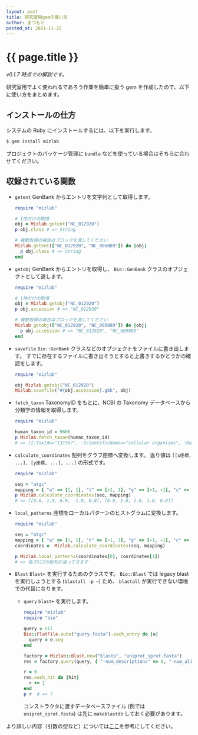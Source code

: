 ```yaml
---
layout: post
title: 研究室用gemの使い方
author: まつもと
posted_at: 2021-11-25
---
```


# {{ page.title }}

_v0.1.7 時点での解説です。_

研究室用でよく使われるであろう作業を簡単に扱う gem を作成したので、以下に使い方をまとめます。

## インストールの仕方

システムの Ruby にインストールするには、以下を実行します。

```sh
$ gem install mizlab
```

プロジェクトのパッケージ管理に `bundle` などを使っている場合はそちらに合わせてください。

## 収録されている関数

- `getent`
    GenBank からエントリを文字列として取得します。
    ```ruby
    require "mizlab"

    # 1件だけの取得
    obj = Mizlab.getent("NC_012920")
    p obj.class # => String
    
    # 複数取得の場合はブロックを渡してください
    Mizlab.getent(["NC_012920", "NC_005089"]) do |obj|
      p obj.class # => String
    end
    ```
    
- `getobj`
    GenBank からエントリを取得し、 `Bio::GenBank` クラスのオブジェクトとして返します。
    ```ruby
    require "mizlab"

    # 1件だけの取得
    obj = Mizlab.getobj("NC_012920")
    p obj.accession # => "NC_012920"
    
    # 複数取得の場合はブロックを渡してください
    Mizlab.getobj(["NC_012920", "NC_005089"]) do |obj|
      p obj.accession # => "NC_012920", "NC_005089"
    end
    ```

- `savefile`
    `Bio::GenBank` クラスなどのオブジェクトをファイルに書き出します。
    すでに存在するファイルに書き出そうとすると上書きするかどうかの確認をします。
    ```ruby
    require "mizlab"

    obj Mizlab.getobj("NC_012920")
    Mizlab.savefile("#{obj.accession}.gbk", obj)
    ```

- `fetch_taxon`
    TaxonomyID をもとに、NCBI の Taxonomy データベースから分類学の情報を取得します。
    ```ruby
    require "mizlab"

    human_taxon_id = 9606
    p Mizlab.fetch_taxon(human_taxon_id)
    # => [{:TaxId=>"131567", :ScientificName=>"cellular organisms", :Rank=>"no rank"}, {:TaxId=>"2759", :ScientificName=>"Eukaryota", :Rank=>"superkingdom"}, {:TaxId=>"33154", :ScientificName=>"Opisthokonta", :Rank=>"clade"}, {:TaxId=>"33208", :ScientificName=>"Metazoa", :Rank=>"kingdom"}, {:TaxId=>"6072", :ScientificName=>"Eumetazoa", :Rank=>"clade"}, {:TaxId=>"33213", :ScientificName=>"Bilateria", :Rank=>"clade"}, {:TaxId=>"33511", :ScientificName=>"Deuterostomia", :Rank=>"clade"}, {:TaxId=>"7711", :ScientificName=>"Chordata", :Rank=>"phylum"}, {:TaxId=>"89593", :ScientificName=>"Craniata", :Rank=>"subphylum"}, {:TaxId=>"7742", :ScientificName=>"Vertebrata", :Rank=>"clade"}, {:TaxId=>"7776", :ScientificName=>"Gnathostomata", :Rank=>"clade"}, {:TaxId=>"117570", :ScientificName=>"Teleostomi", :Rank=>"clade"}, {:TaxId=>"117571", :ScientificName=>"Euteleostomi", :Rank=>"clade"}, {:TaxId=>"8287", :ScientificName=>"Sarcopterygii", :Rank=>"superclass"}, {:TaxId=>"1338369", :ScientificName=>"Dipnotetrapodomorpha", :Rank=>"clade"}, {:TaxId=>"32523", :ScientificName=>"Tetrapoda", :Rank=>"clade"}, {:TaxId=>"32524", :ScientificName=>"Amniota", :Rank=>"clade"}, {:TaxId=>"40674", :ScientificName=>"Mammalia", :Rank=>"class"}, {:TaxId=>"32525", :ScientificName=>"Theria", :Rank=>"clade"}, {:TaxId=>"9347", :ScientificName=>"Eutheria", :Rank=>"clade"}, {:TaxId=>"1437010", :ScientificName=>"Boreoeutheria", :Rank=>"clade"}, {:TaxId=>"314146", :ScientificName=>"Euarchontoglires", :Rank=>"superorder"}, {:TaxId=>"9443", :ScientificName=>"Primates", :Rank=>"order"}, {:TaxId=>"376913", :ScientificName=>"Haplorrhini", :Rank=>"suborder"}, {:TaxId=>"314293", :ScientificName=>"Simiiformes", :Rank=>"infraorder"}, {:TaxId=>"9526", :ScientificName=>"Catarrhini", :Rank=>"parvorder"}, {:TaxId=>"314295", :ScientificName=>"Hominoidea", :Rank=>"superfamily"}, {:TaxId=>"9604", :ScientificName=>"Hominidae", :Rank=>"family"}, {:TaxId=>"207598", :ScientificName=>"Homininae", :Rank=>"subfamily"}, {:TaxId=>"9605", :ScientificName=>"Homo", :Rank=>"genus"}]
    ```

- `calculate_coordinates`
    配列をグラフ座標へ変換します。
    返り値は `[[x座標, ...], [y座標, ...], ...]` の形式です。
    ```ruby
    require "mizlab"

    seq = "atgc"
    mapping = { "a" => [1, 1], "t" => [-1, 1], "g" => [-1, -1], "c" => [1, -1] }
    p Mizlab.calculate_coordinates(seq, mapping)
    # => [[0.0, 1.0, 0.0, -1.0, 0.0], [0.0, 1.0, 2.0, 1.0, 0.0]]
    ```

- `local_patterns`
    座標をローカルパターンのヒストグラムに変換します。
    ```ruby
    require "mizlab"

    seq = "atgc"
    mapping = { "a" => [1, 1], "t" => [-1, 1], "g" => [-1, -1], "c" => [1, -1] }
    coordinates =  Mizlab.calculate_coordinates(seq, mapping)

    p Mizlab.local_patterns(coordinates[0], coordinates[1])
    # => 長さ512の配列が返ってきます
    ```

- `Blast`
    `Blast+` を実行するためのクラスです。
    `Bio::Blast` では legacy blast を実行しようとする (`blastall -p ~`) ため、 `blastall` が実行できない環境での代替になります。

    - `query`
        `blast+` を実行します。

        ```ruby
        require "mizlab"
        require "bio"
        
        query = nil
        Bio::FlatFile.auto("query.fasta").each_entry do |e|
          query = e.seq
        end

        factory = Mizlab::Blast.new("blastp", "uniprot_sprot.fasta")
        res = factory.query(query, { "-num_descriptions" => 8, "-num_alignments" => 7 })

        r = 0
        res.each_hit do |hit|
          r += 1
        end
        p r  # => 7
        ```

        コンストラクタに渡すデータベースファイル (例では `uniprot_sprot.fasta`) は先に `makeblastdb` しておく必要があります。

より詳しい内容（引数の型など）については[ここ](https://mizlab.github.io/Mizlab-ruby/Mizlab.html)を参考にしてください。
